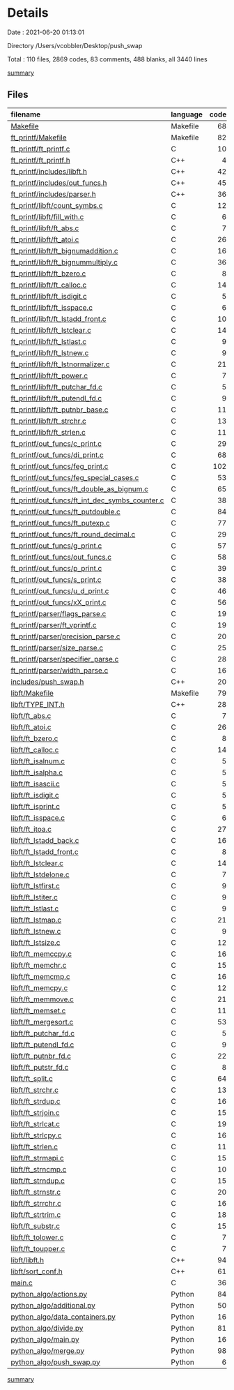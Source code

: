 # Details

Date : 2021-06-20 01:13:01

Directory /Users/vcobbler/Desktop/push_swap

Total : 110 files,  2869 codes, 83 comments, 488 blanks, all 3440 lines

[summary](results.md)

## Files
| filename | language | code | comment | blank | total |
| :--- | :--- | ---: | ---: | ---: | ---: |
| [Makefile](/Makefile) | Makefile | 68 | 1 | 24 | 93 |
| [ft_printf/Makefile](/ft_printf/Makefile) | Makefile | 82 | 1 | 18 | 101 |
| [ft_printf/ft_printf.c](/ft_printf/ft_printf.c) | C | 10 | 0 | 3 | 13 |
| [ft_printf/ft_printf.h](/ft_printf/ft_printf.h) | C++ | 4 | 0 | 3 | 7 |
| [ft_printf/includes/libft.h](/ft_printf/includes/libft.h) | C++ | 42 | 0 | 6 | 48 |
| [ft_printf/includes/out_funcs.h](/ft_printf/includes/out_funcs.h) | C++ | 45 | 0 | 5 | 50 |
| [ft_printf/includes/parser.h](/ft_printf/includes/parser.h) | C++ | 36 | 0 | 6 | 42 |
| [ft_printf/libft/count_symbs.c](/ft_printf/libft/count_symbs.c) | C | 12 | 0 | 3 | 15 |
| [ft_printf/libft/fill_with.c](/ft_printf/libft/fill_with.c) | C | 6 | 0 | 2 | 8 |
| [ft_printf/libft/ft_abs.c](/ft_printf/libft/ft_abs.c) | C | 7 | 0 | 2 | 9 |
| [ft_printf/libft/ft_atoi.c](/ft_printf/libft/ft_atoi.c) | C | 26 | 0 | 3 | 29 |
| [ft_printf/libft/ft_bignumaddition.c](/ft_printf/libft/ft_bignumaddition.c) | C | 16 | 0 | 3 | 19 |
| [ft_printf/libft/ft_bignummultiply.c](/ft_printf/libft/ft_bignummultiply.c) | C | 36 | 0 | 4 | 40 |
| [ft_printf/libft/ft_bzero.c](/ft_printf/libft/ft_bzero.c) | C | 8 | 0 | 3 | 11 |
| [ft_printf/libft/ft_calloc.c](/ft_printf/libft/ft_calloc.c) | C | 14 | 0 | 3 | 17 |
| [ft_printf/libft/ft_isdigit.c](/ft_printf/libft/ft_isdigit.c) | C | 5 | 0 | 2 | 7 |
| [ft_printf/libft/ft_isspace.c](/ft_printf/libft/ft_isspace.c) | C | 6 | 0 | 2 | 8 |
| [ft_printf/libft/ft_lstadd_front.c](/ft_printf/libft/ft_lstadd_front.c) | C | 10 | 0 | 2 | 12 |
| [ft_printf/libft/ft_lstclear.c](/ft_printf/libft/ft_lstclear.c) | C | 14 | 0 | 3 | 17 |
| [ft_printf/libft/ft_lstlast.c](/ft_printf/libft/ft_lstlast.c) | C | 9 | 0 | 2 | 11 |
| [ft_printf/libft/ft_lstnew.c](/ft_printf/libft/ft_lstnew.c) | C | 9 | 0 | 3 | 12 |
| [ft_printf/libft/ft_lstnormalizer.c](/ft_printf/libft/ft_lstnormalizer.c) | C | 21 | 0 | 2 | 23 |
| [ft_printf/libft/ft_power.c](/ft_printf/libft/ft_power.c) | C | 7 | 0 | 2 | 9 |
| [ft_printf/libft/ft_putchar_fd.c](/ft_printf/libft/ft_putchar_fd.c) | C | 5 | 0 | 2 | 7 |
| [ft_printf/libft/ft_putendl_fd.c](/ft_printf/libft/ft_putendl_fd.c) | C | 9 | 0 | 2 | 11 |
| [ft_printf/libft/ft_putnbr_base.c](/ft_printf/libft/ft_putnbr_base.c) | C | 11 | 0 | 2 | 13 |
| [ft_printf/libft/ft_strchr.c](/ft_printf/libft/ft_strchr.c) | C | 13 | 0 | 3 | 16 |
| [ft_printf/libft/ft_strlen.c](/ft_printf/libft/ft_strlen.c) | C | 11 | 0 | 3 | 14 |
| [ft_printf/out_funcs/c_print.c](/ft_printf/out_funcs/c_print.c) | C | 29 | 0 | 2 | 31 |
| [ft_printf/out_funcs/di_print.c](/ft_printf/out_funcs/di_print.c) | C | 68 | 0 | 8 | 76 |
| [ft_printf/out_funcs/feg_print.c](/ft_printf/out_funcs/feg_print.c) | C | 102 | 0 | 9 | 111 |
| [ft_printf/out_funcs/feg_special_cases.c](/ft_printf/out_funcs/feg_special_cases.c) | C | 53 | 0 | 5 | 58 |
| [ft_printf/out_funcs/ft_double_as_bignum.c](/ft_printf/out_funcs/ft_double_as_bignum.c) | C | 65 | 0 | 7 | 72 |
| [ft_printf/out_funcs/ft_int_dec_symbs_counter.c](/ft_printf/out_funcs/ft_int_dec_symbs_counter.c) | C | 38 | 0 | 5 | 43 |
| [ft_printf/out_funcs/ft_putdouble.c](/ft_printf/out_funcs/ft_putdouble.c) | C | 84 | 0 | 8 | 92 |
| [ft_printf/out_funcs/ft_putexp.c](/ft_printf/out_funcs/ft_putexp.c) | C | 77 | 0 | 7 | 84 |
| [ft_printf/out_funcs/ft_round_decimal.c](/ft_printf/out_funcs/ft_round_decimal.c) | C | 29 | 0 | 3 | 32 |
| [ft_printf/out_funcs/g_print.c](/ft_printf/out_funcs/g_print.c) | C | 57 | 0 | 6 | 63 |
| [ft_printf/out_funcs/out_funcs.c](/ft_printf/out_funcs/out_funcs.c) | C | 58 | 0 | 5 | 63 |
| [ft_printf/out_funcs/p_print.c](/ft_printf/out_funcs/p_print.c) | C | 39 | 0 | 4 | 43 |
| [ft_printf/out_funcs/s_print.c](/ft_printf/out_funcs/s_print.c) | C | 38 | 0 | 4 | 42 |
| [ft_printf/out_funcs/u_d_print.c](/ft_printf/out_funcs/u_d_print.c) | C | 46 | 0 | 6 | 52 |
| [ft_printf/out_funcs/xX_print.c](/ft_printf/out_funcs/xX_print.c) | C | 56 | 0 | 7 | 63 |
| [ft_printf/parser/flags_parse.c](/ft_printf/parser/flags_parse.c) | C | 19 | 0 | 3 | 22 |
| [ft_printf/parser/ft_vprintf.c](/ft_printf/parser/ft_vprintf.c) | C | 19 | 0 | 3 | 22 |
| [ft_printf/parser/precision_parse.c](/ft_printf/parser/precision_parse.c) | C | 20 | 0 | 2 | 22 |
| [ft_printf/parser/size_parse.c](/ft_printf/parser/size_parse.c) | C | 25 | 0 | 2 | 27 |
| [ft_printf/parser/specifier_parse.c](/ft_printf/parser/specifier_parse.c) | C | 28 | 0 | 3 | 31 |
| [ft_printf/parser/width_parse.c](/ft_printf/parser/width_parse.c) | C | 16 | 0 | 2 | 18 |
| [includes/push_swap.h](/includes/push_swap.h) | C++ | 20 | 0 | 2 | 22 |
| [libft/Makefile](/libft/Makefile) | Makefile | 79 | 1 | 13 | 93 |
| [libft/TYPE_INT.h](/libft/TYPE_INT.h) | C++ | 28 | 0 | 6 | 34 |
| [libft/ft_abs.c](/libft/ft_abs.c) | C | 7 | 0 | 2 | 9 |
| [libft/ft_atoi.c](/libft/ft_atoi.c) | C | 26 | 0 | 3 | 29 |
| [libft/ft_bzero.c](/libft/ft_bzero.c) | C | 8 | 0 | 3 | 11 |
| [libft/ft_calloc.c](/libft/ft_calloc.c) | C | 14 | 0 | 3 | 17 |
| [libft/ft_isalnum.c](/libft/ft_isalnum.c) | C | 5 | 0 | 2 | 7 |
| [libft/ft_isalpha.c](/libft/ft_isalpha.c) | C | 5 | 0 | 2 | 7 |
| [libft/ft_isascii.c](/libft/ft_isascii.c) | C | 5 | 0 | 2 | 7 |
| [libft/ft_isdigit.c](/libft/ft_isdigit.c) | C | 5 | 0 | 2 | 7 |
| [libft/ft_isprint.c](/libft/ft_isprint.c) | C | 5 | 0 | 2 | 7 |
| [libft/ft_isspace.c](/libft/ft_isspace.c) | C | 6 | 0 | 2 | 8 |
| [libft/ft_itoa.c](/libft/ft_itoa.c) | C | 27 | 0 | 3 | 30 |
| [libft/ft_lstadd_back.c](/libft/ft_lstadd_back.c) | C | 16 | 0 | 3 | 19 |
| [libft/ft_lstadd_front.c](/libft/ft_lstadd_front.c) | C | 8 | 0 | 2 | 10 |
| [libft/ft_lstclear.c](/libft/ft_lstclear.c) | C | 14 | 0 | 3 | 17 |
| [libft/ft_lstdelone.c](/libft/ft_lstdelone.c) | C | 7 | 0 | 2 | 9 |
| [libft/ft_lstfirst.c](/libft/ft_lstfirst.c) | C | 9 | 0 | 2 | 11 |
| [libft/ft_lstiter.c](/libft/ft_lstiter.c) | C | 9 | 0 | 2 | 11 |
| [libft/ft_lstlast.c](/libft/ft_lstlast.c) | C | 9 | 0 | 2 | 11 |
| [libft/ft_lstmap.c](/libft/ft_lstmap.c) | C | 21 | 0 | 3 | 24 |
| [libft/ft_lstnew.c](/libft/ft_lstnew.c) | C | 9 | 0 | 3 | 12 |
| [libft/ft_lstsize.c](/libft/ft_lstsize.c) | C | 12 | 0 | 3 | 15 |
| [libft/ft_memccpy.c](/libft/ft_memccpy.c) | C | 16 | 0 | 3 | 19 |
| [libft/ft_memchr.c](/libft/ft_memchr.c) | C | 15 | 0 | 3 | 18 |
| [libft/ft_memcmp.c](/libft/ft_memcmp.c) | C | 16 | 0 | 3 | 19 |
| [libft/ft_memcpy.c](/libft/ft_memcpy.c) | C | 12 | 0 | 3 | 15 |
| [libft/ft_memmove.c](/libft/ft_memmove.c) | C | 21 | 0 | 3 | 24 |
| [libft/ft_memset.c](/libft/ft_memset.c) | C | 11 | 0 | 3 | 14 |
| [libft/ft_mergesort.c](/libft/ft_mergesort.c) | C | 53 | 0 | 7 | 60 |
| [libft/ft_putchar_fd.c](/libft/ft_putchar_fd.c) | C | 5 | 0 | 2 | 7 |
| [libft/ft_putendl_fd.c](/libft/ft_putendl_fd.c) | C | 9 | 0 | 2 | 11 |
| [libft/ft_putnbr_fd.c](/libft/ft_putnbr_fd.c) | C | 22 | 0 | 5 | 27 |
| [libft/ft_putstr_fd.c](/libft/ft_putstr_fd.c) | C | 8 | 0 | 2 | 10 |
| [libft/ft_split.c](/libft/ft_split.c) | C | 64 | 0 | 7 | 71 |
| [libft/ft_strchr.c](/libft/ft_strchr.c) | C | 13 | 0 | 3 | 16 |
| [libft/ft_strdup.c](/libft/ft_strdup.c) | C | 16 | 0 | 3 | 19 |
| [libft/ft_strjoin.c](/libft/ft_strjoin.c) | C | 15 | 0 | 3 | 18 |
| [libft/ft_strlcat.c](/libft/ft_strlcat.c) | C | 19 | 0 | 3 | 22 |
| [libft/ft_strlcpy.c](/libft/ft_strlcpy.c) | C | 16 | 0 | 3 | 19 |
| [libft/ft_strlen.c](/libft/ft_strlen.c) | C | 11 | 0 | 3 | 14 |
| [libft/ft_strmapi.c](/libft/ft_strmapi.c) | C | 15 | 0 | 3 | 18 |
| [libft/ft_strncmp.c](/libft/ft_strncmp.c) | C | 10 | 0 | 2 | 12 |
| [libft/ft_strndup.c](/libft/ft_strndup.c) | C | 15 | 0 | 3 | 18 |
| [libft/ft_strnstr.c](/libft/ft_strnstr.c) | C | 20 | 0 | 3 | 23 |
| [libft/ft_strrchr.c](/libft/ft_strrchr.c) | C | 16 | 0 | 3 | 19 |
| [libft/ft_strtrim.c](/libft/ft_strtrim.c) | C | 18 | 0 | 3 | 21 |
| [libft/ft_substr.c](/libft/ft_substr.c) | C | 15 | 0 | 3 | 18 |
| [libft/ft_tolower.c](/libft/ft_tolower.c) | C | 7 | 0 | 2 | 9 |
| [libft/ft_toupper.c](/libft/ft_toupper.c) | C | 7 | 0 | 2 | 9 |
| [libft/libft.h](/libft/libft.h) | C++ | 94 | 34 | 19 | 147 |
| [libft/sort_conf.h](/libft/sort_conf.h) | C++ | 61 | 6 | 12 | 79 |
| [main.c](/main.c) | C | 36 | 0 | 9 | 45 |
| [python_algo/actions.py](/python_algo/actions.py) | Python | 84 | 3 | 13 | 100 |
| [python_algo/additional.py](/python_algo/additional.py) | Python | 50 | 4 | 13 | 67 |
| [python_algo/data_containers.py](/python_algo/data_containers.py) | Python | 16 | 0 | 7 | 23 |
| [python_algo/divide.py](/python_algo/divide.py) | Python | 81 | 18 | 16 | 115 |
| [python_algo/main.py](/python_algo/main.py) | Python | 16 | 12 | 10 | 38 |
| [python_algo/merge.py](/python_algo/merge.py) | Python | 98 | 3 | 10 | 111 |
| [python_algo/push_swap.py](/python_algo/push_swap.py) | Python | 6 | 0 | 3 | 9 |

[summary](results.md)